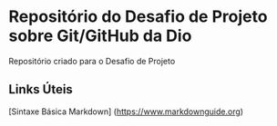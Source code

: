 # Repositório do Desafio de Projeto sobre Git/GitHub da Dio
Repositório criado para o Desafio de Projeto

## Links Úteis 

[Sintaxe Básica Markdown] (https://www.markdownguide.org)
